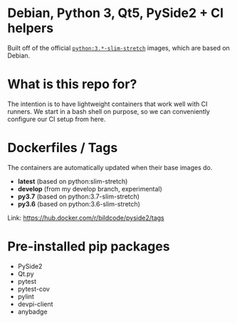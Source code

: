 # Debian, Python 3, Qt5, PySide2 + CI helpers
Built off of the official [`python:3.*-slim-stretch`](https://hub.docker.com/_/python) images, which are based on Debian. 

# What is this repo for?
The intention is to have lightweight containers that work well with CI runners.
We start in a bash shell on purpose, so we can 
conveniently configure our CI setup from here.

# Dockerfiles / Tags
The containers are automatically updated when their base images do.
* **latest** (based on python:slim-stretch)
* **develop** (from my develop branch, experimental)
* **py3.7** (based on python:3.7-slim-stretch)
* **py3.6** (based on python:3.6-slim-stretch)

Link: https://hub.docker.com/r/bildcode/pyside2/tags

# Pre-installed pip packages
* PySide2
* Qt.py
* pytest
* pytest-cov
* pylint
* devpi-client
* anybadge
